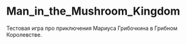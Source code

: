 # Man_in_the_Mushroom_Kingdom
Тестовая игра про приключения Мариуса Грибочкина в Грибном Королевстве.
